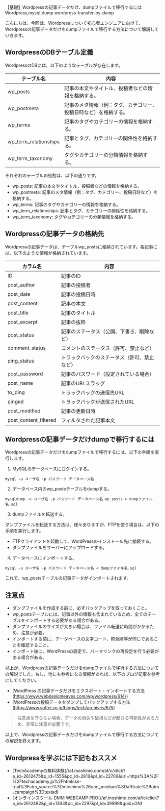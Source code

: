 【基礎】Wordpressの記事データだけ、dumpファイルで移行するには
Wordpress,mysql,dump
wordpress-transfer-by-dump

こんにちは。今回は、Wordpressについて初心者エンジニアに向けて、Wordpressの記事データだけをdumpファイルで移行する方法について解説していきます。

## WordpressのDBテーブル定義

WordpressのDBには、以下のようなテーブルが存在します。

| テーブル名 | 内容 |
| --- | --- |
| wp_posts | 記事の本文やタイトル、投稿者などの情報を格納する。 |
| wp_postmeta | 記事のメタ情報（例：タグ、カテゴリー、投稿日時など）を格納する。 |
| wp_terms | 記事のタグやカテゴリーの情報を格納する。 |
| wp_term_relationships | 記事とタグ、カテゴリーの関係性を格納する。 |
| wp_term_taxonomy | タグやカテゴリーの分類情報を格納する。 |

それぞれのテーブルの役割は、以下の通りです。

- wp_posts: 記事の本文やタイトル、投稿者などの情報を格納する。
- wp_postmeta: 記事のメタ情報（例：タグ、カテゴリー、投稿日時など）を格納する。
- wp_terms: 記事のタグやカテゴリーの情報を格納する。
- wp_term_relationships: 記事とタグ、カテゴリーの関係性を格納する。
- wp_term_taxonomy: タグやカテゴリーの分類情報を格納する。

## Wordpressの記事データの格納先

Wordpressの記事データは、テーブルwp_postsに格納されています。各記事には、以下のような情報が格納されています。

| カラム名 | 内容 |
| --- | --- |
| ID | 記事のID |
| post_author | 記事の投稿者 |
| post_date | 記事の投稿日時 |
| post_content | 記事の本文 |
| post_title | 記事のタイトル |
| post_excerpt | 記事の抜粋 |
| post_status | 記事のステータス（公開、下書き、削除など） |
| comment_status | コメントのステータス（許可、禁止など） |
| ping_status | トラックバックのステータス（許可、禁止など） |
| post_password | 記事のパスワード（設定されている場合） |
| post_name | 記事のURLスラッグ |
| to_ping | トラックバックの送信先URL |
| pinged | トラックバックが送信されたURL |
| post_modified | 記事の更新日時 |
| post_content_filtered | フィルタされた記事本文 |

## Wordpressの記事データだけdumpで移行するには

Wordpressの記事データだけをdumpファイルで移行するには、以下の手順を実行します。

1. MySQLのデータベースにログインする。

```
mysql -u ユーザ名 -p パスワード データベース名
```

2. データベース内のwp_postsテーブルをdumpする。

```
mysqldump -u ユーザ名 -p パスワード データベース名 wp_posts > dumpファイル名.sql
```

3. dumpファイルを転送する。

ダンプファイルを転送する方法は、様々ありますが、FTPを使う場合は、以下の手順を実行します。

- FTPクライアントを起動して、WordPressのインストール先に接続する。
- ダンプファイルをサーバーにアップロードする。

4. データベースにインポートする。

```
mysql -u ユーザ名 -p パスワード データベース名 < dumpファイル名.sql
```

これで、wp_postsテーブルの記事データがインポートされます。

## 注意点

- ダンプファイルを作成する前に、必ずバックアップを取っておくこと。
- wp_postsテーブルには、記事以外の情報も含まれているため、全てのテーブルをインポートする必要がある場合がある。
- ダンプファイルのサイズが大きい場合は、ファイル転送に時間がかかるため、注意が必要。
- インポートする前に、データベースの文字コード、照合順序が同じであることを確認すること。
- インポート後に、WordPressの設定で、パーマリンクの再設定を行う必要がある場合がある。

以上が、Wordpressの記事データだけをdumpファイルで移行する方法についての解説でした。もし、他にも参考になる情報があれば、以下のブログ記事を参考にしてください。

- [WordPress の記事データだけをエクスポート・インポートする方法(https://www.webdesignleaves.com/wp/wordpress/614/)
- [WordPressの投稿データをダンプしてバックアップする方法(https://www.softel.co.jp/blogs/tech/archives/675) 

>注意点を守らない場合、データの消失や破損などが起きる可能性があるため、非常に注意が必要です。

以上で、Wordpressの記事データだけをdumpファイルで移行する方法についての解説を終えます。

## Wordpressを学ぶには下記もおススメ
- [TechAcademyの無料体験(//af.moshimo.com/af/c/click?a_id=2612475&amp;p_id=1555&amp;pc_id=2816&amp;pl_id=22706&amp;url=https%3A%2F%2Ftechacademy.jp%2Fhtmlcss-trial%3Futm_source%3Dmoshimo%26utm_medium%3Daffiliate%26utm_campaign%3Dtextad)
- [オンラインスクール DMM WEBCAMP PRO(//af.moshimo.com/af/c/click?a_id=2612482&amp;p_id=1363&amp;pc_id=2297&amp;pl_id=39999&amp;guid=ON)


